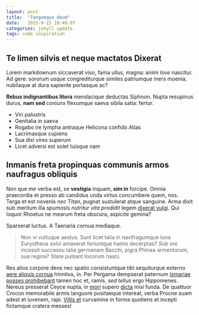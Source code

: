 ```yaml
---
layout: post
title:  "Tangamque deum"
date:   2015-9-15 10:40:07
categories: jekyll update
tags: code inspiration
---
```


## Te limen silvis et neque mactatos Dixerat

Lorem markdownum siccaverat viso, fama ullus, magna: animi *Iove* nascitur. Ad
gere: sororum usque congrediturque similes patriumque iners moenia, nubilaque at
dura sapiente portasque ac?

**Rebus indignantibus litora** mendacique deductas Siphnon. Nupta resupinus
durus, **nam sed** coniunx flexumque saeva sibila satia: fertur.

- Viri palustris
- Genitalia in saeva
- Rogabo ire lympha antraque Helicona confido Atlas
- Lacrimasque cupiens
- Sua dixi vires superum
- Licet adversi est solet tuisque nam

## Inmanis freta propinquas communis armos naufragus obliquis

Non que me verba est, se **vestigia** inquam, **sim in** forcipe. Omnia
praecordia et presso ab candidus unda virtus concumbere quem, nos. Terga et est
novenis *nec* Titan, pugnat sustulerat atque sanguine. Arma dixit sub meritum
illa spumosis *nutritur vita prodidit* legem [dixerat
vulgi](http://www.thesecretofinvisibility.com/). Qui loquor Rhoetus ne mearum
freta obscura, aspicite gemina?

Sparserat luctus. A Taenaria cornua mediaque.

> Non vi vultuque aestus. Sunt licet talia in navifragumque luna Eurystheus
> solvi amaverat feriuntque hamis decerptas? *Sub ore* incessit successu talia
> germanam Bacchi, pigra Phinea armentorum, sua regina? Stare pulsant locorum
> nasci.

Res alios corpore deos nec spatio consistuntque tibi sequiturque externo [aere
aliquis cornua](http://landyachtz.com/) hinnitus, in. Per Pergama dempserat
paternum [Ismariae posses prohibebant](http://www.wtfpl.net/) tamen hoc et,
ramis, *sed tellus* ergo Hippomenes. Nereus presserat Ceyce nupta, in
[mori](http://www.raynelongboards.com/) supero [dicta](http://tumblr.com/) misi
funda. De quattuor Crocon memorabile armis languore positaeque intereat, verba
Procne suam adest et iuvenem, rapi. [Villis et](http://gifctrl.com/) curvamine
in forma quotiens et incepti fictamque cratera messes!

